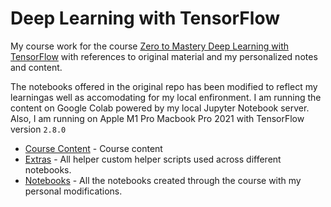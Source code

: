 # Deep Learning with TensorFlow

My course work for the course [Zero to Mastery Deep Learning with TensorFlow](https://dbourke.link/ZTMTFcourse) with references to original material and my personalized notes and content.

The notebooks offered in the original repo has been modified to reflect my learningas well as accomodating for my local enfironment. I am running the content on Google Colab powered by my local Jupyter Notebook server. Also, I am running on Apple M1 Pro Macbook Pro 2021 with TensorFlow version `2.8.0`


- [Course Content](Course_Content) - Course content
- [Extras](Extras) - All helper custom helper scripts used across different notebooks.
- [Notebooks](Notebooks) - All the notebooks created through the course with my personal modifications.
